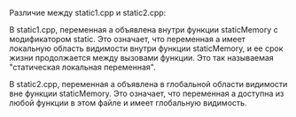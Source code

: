 Различие между static1.cpp и static2.cpp:

В static1.cpp, переменная a объявлена внутри функции staticMemory с модификатором static. Это означает, что переменная a имеет локальную область видимости внутри функции staticMemory, и ее срок жизни продолжается между вызовами функции. Это так называемая "статическая локальная переменная".

В static2.cpp, переменная a объявлена в глобальной области видимости вне функции staticMemory. Это означает, что переменная a доступна из любой функции в этом файле и имеет глобальную видимость.